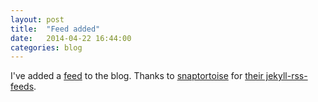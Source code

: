 ```yaml
---
layout: post
title:  "Feed added"
date:   2014-04-22 16:44:00
categories: blog
---	
```


I've added a [feed][feed] to the blog. Thanks to [snaptortoise][snaptortoise] for [their jekyll-rss-feeds][jekyll-rss-feeds].

[jekyll-rss-feeds]: https://github.com/snaptortoise/jekyll-rss-feeds
[snaptortoise]: https://github.com/snaptortoise
[feed]: /feed.xml


